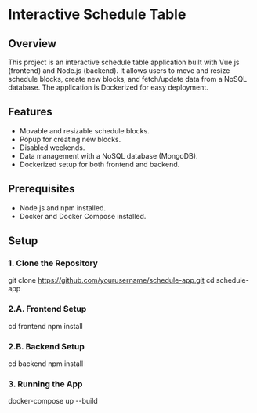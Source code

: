 # Interactive Schedule Table

## Overview

This project is an interactive schedule table application built with Vue.js (frontend) and Node.js (backend). It allows users to move and resize schedule blocks, create new blocks, and fetch/update data from a NoSQL database. The application is Dockerized for easy deployment.

## Features

- Movable and resizable schedule blocks.
- Popup for creating new blocks.
- Disabled weekends.
- Data management with a NoSQL database (MongoDB).
- Dockerized setup for both frontend and backend.

## Prerequisites

- Node.js and npm installed.
- Docker and Docker Compose installed.

## Setup

### 1. Clone the Repository


git clone https://github.com/yourusername/schedule-app.git
cd schedule-app

### 2.A. Frontend Setup

cd frontend
npm install

### 2.B. Backend Setup

cd backend
npm install

### 3. Running the App 

docker-compose up --build